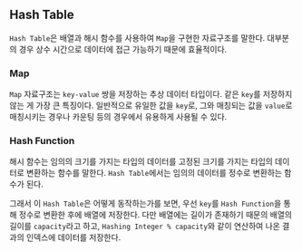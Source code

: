 
## Hash Table

`Hash Table`은 배열과 해시 함수를 사용하여 `Map`을 구현한 자료구조를 말한다. 대부분의 경우 상수 시간으로 데이터에 접근 가능하기 때문에 효율적이다.
### Map

`Map` 자료구조는 `key-value` 쌍을 저장하는 추상 데이터 타입이다. 같은 `key`를 저장하지 않는 게 가장 큰 특징이다. 일반적으로 유일한 값을 `key`로, 그와 매칭되는 값을 `value`로 매칭시키는 경우나 카운팅 등의 경우에서 유용하게 사용될 수 있다.

### Hash Function

해시 함수는 임의의 크기를 가지는 타입의 데이터를 고정된 크기를 가지는 타입의 데이터로 변환하는 함수를 말한다. `Hash Table`에서는 임의의 데이터를 정수로 변환하는 함수가 된다.


그래서 이 `Hash Table`은 어떻게 동작하는가를 보면, 우선 `key`를 `Hash Function`을 통해 정수로 변환한 후에 배열에 저장한다. 다만 배열에는 길이가 존재하기 때문의 배열의 길이를 `capacity`라고 하고, `Hashing Integer % capacity`와 같이 연산하여 나온 결과의 인덱스에 데이터를 저장한다.

